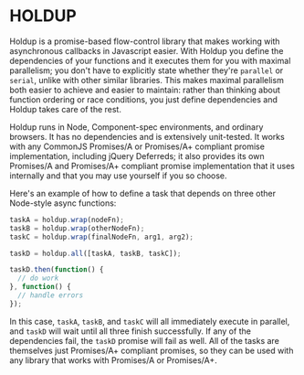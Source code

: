 HOLDUP
======

Holdup is a promise-based flow-control library that makes working with
asynchronous callbacks in Javascript easier. With Holdup you define the
dependencies of your functions and it executes them for you with maximal
parallelism; you don't have to explicitly state whether they're `parallel` or
`serial`, unlike with other similar libraries. This makes maximal parallelism
both easier to achieve and easier to maintain: rather than thinking about
function ordering or race conditions, you just define dependencies and Holdup
takes care of the rest.

Holdup runs in Node, Component-spec environments, and ordinary browsers.  It
has no dependencies and is extensively unit-tested. It works with any CommonJS
Promises/A or Promises/A+ compliant promise implementation, including jQuery
Deferreds; it also provides its own Promises/A and Promises/A+ compliant
promise implementation that it uses internally and that you may use yourself if
you so choose.

Here's an example of how to define a task that depends on three other
Node-style async functions:

```javascript
taskA = holdup.wrap(nodeFn);
taskB = holdup.wrap(otherNodeFn);
taskC = holdup.wrap(finalNodeFn, arg1, arg2);

taskD = holdup.all([taskA, taskB, taskC]);

taskD.then(function() {
  // do work
}, function() {
  // handle errors
});
```

In this case, `taskA`, `taskB`, and `taskC` will all immediately execute in
parallel, and `taskD` will wait until all three finish successfully. If any
of the dependencies fail, the `taskD` promise will fail as well. All of the
tasks are themselves just Promises/A+ compliant promises, so they can be used
with any library that works with Promises/A or Promises/A+.
